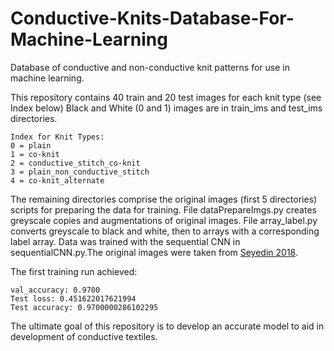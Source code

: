 # Conductive-Knits-Database-For-Machine-Learning
Database of conductive and non-conductive knit patterns for use in machine learning.

This repository contains 40 train and 20 test images for each knit type (see Index below)
Black and White (0 and 1) images are in train_ims and test_ims directories.

```
Index for Knit Types:
0 = plain
1 = co-knit
2 = conductive_stitch_co-knit
3 = plain_non_conductive_stitch
4 = co-knit_alternate
```

The remaining directories comprise the original images (first 5 directories) scripts for preparing the data for training. File dataPrepareImgs.py creates greyscale copies and augmentations of original images. File array_label.py converts greyscale to black and white, then to arrays with a corresponding label array. Data was trained with the sequential CNN in sequentialCNN.py.The original images were taken from [Seyedin 2018](https://www.sciencedirect.com/science/article/abs/pii/S2352940718300180). 

The first training run achieved:
```
val_accuracy: 0.9700
Test loss: 0.451622017621994
Test accuracy: 0.9700000286102295
```

The ultimate goal of this repository is to develop an accurate model to aid in development of conductive textiles.

